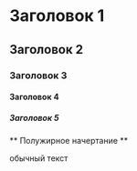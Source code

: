 # Заголовок 1

## Заголовок 2

### Заголовок 3

#### Заголовок 4

##### Заголовок 5

** Полужирное начертание **

обычный текст